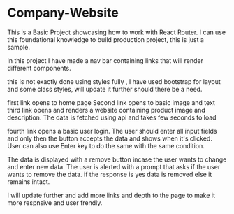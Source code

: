 # Company-Website

This is a Basic Project showcasing how to work with React Router. I can use this foundational knowledge to build production project, this is just a sample. 

In this project I have made a nav bar containing links that will render different components.

this is not exactly done using styles fully , I have used bootstrap for layout and some class styles, will update it further should there be a need.

first link opens to home page
Second link opens to basic image and text
third link opens and renders a website containing product image and description. The data is fetched using api and takes few seconds to load

fourth link opens a basic user login. The user should enter all input fields and only then the button accepts the data and shows when it's clicked. 
User can also use Enter key to do the same with the same condition. 

The data is displayed with a remove button incase the user wants to change and enter new data. The user is alerted with a prompt that asks if the user wants to remove the data.
if the response is yes data is removed else it remains intact.

I will update further and add more links and depth to the page to make it more respnsive and user frendly.
